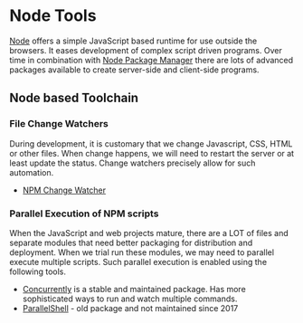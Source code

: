 # Node Tools
[Node](https://nodejs.org) offers a simple JavaScript based runtime for use outside the browsers.
It eases development of complex script driven programs.
Over time in combination with [Node Package Manager](https://npmjs.org) there are
lots of advanced packages available to create server-side and client-side programs.

## Node based Toolchain

### File Change Watchers
During development, it is customary that we change Javascript, CSS, HTML or other files.
When change happens, we will need to restart the server or at least update the status.
Change watchers precisely allow for such automation.

- [NPM Change Watcher]()

### Parallel Execution of NPM scripts
When the JavaScript and web projects mature, there are a LOT of files
and separate modules that need better packaging for distribution and deployment.
When we trial run these modules, we may need to parallel execute multiple scripts.
Such parallel execution is enabled using the following tools.

  - [Concurrently](https://github.com/kimmobrunfeldt/concurrently) is a stable and maintained package.
  Has more sophisticated ways to run and watch multiple commands.
  - [ParallelShell](https://www.npmjs.com/package/parallelshell) - old package and not maintained since 2017
